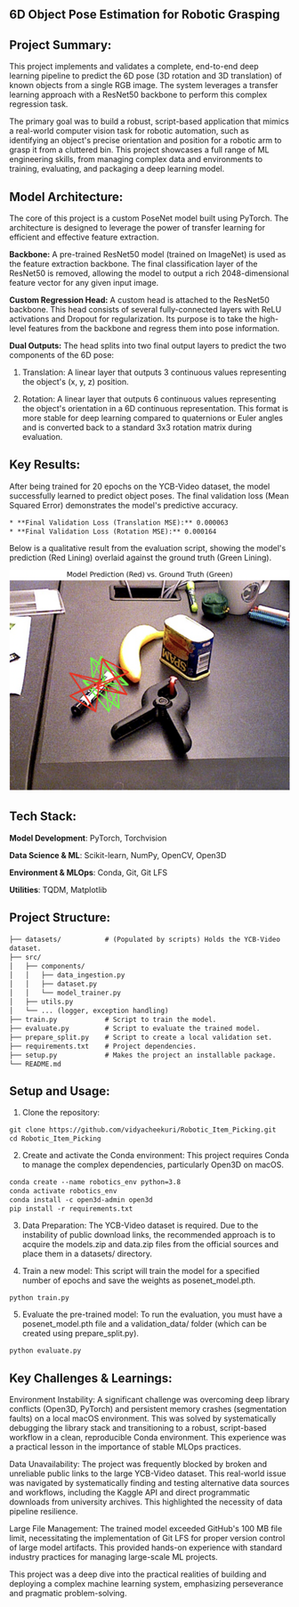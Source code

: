## 6D Object Pose Estimation for Robotic Grasping

## Project Summary:

This project implements and validates a complete, end-to-end deep learning pipeline to predict the 6D pose (3D rotation and 3D translation) of known objects from a single RGB image. The system leverages a transfer learning approach with a ResNet50 backbone to perform this complex regression task.

The primary goal was to build a robust, script-based application that mimics a real-world computer vision task for robotic automation, such as identifying an object's precise orientation and position for a robotic arm to grasp it from a cluttered bin. This project showcases a full range of ML engineering skills, from managing complex data and environments to training, evaluating, and packaging a deep learning model.

## Model Architecture:

The core of this project is a custom PoseNet model built using PyTorch. The architecture is designed to leverage the power of transfer learning for efficient and effective feature extraction.

**Backbone:** A pre-trained ResNet50 model (trained on ImageNet) is used as the feature extraction backbone. The final classification layer of the ResNet50 is removed, allowing the model to output a rich 2048-dimensional feature vector for any given input image.

**Custom Regression Head:** A custom head is attached to the ResNet50 backbone. This head consists of several fully-connected layers with ReLU activations and Dropout for regularization. Its purpose is to take the high-level features from the backbone and regress them into pose information.

**Dual Outputs:** The head splits into two final output layers to predict the two components of the 6D pose:

1. Translation: A linear layer that outputs 3 continuous values representing the object's (x, y, z) position.

2. Rotation: A linear layer that outputs 6 continuous values representing the object's orientation in a 6D continuous representation. This format is more stable for deep learning compared to quaternions or Euler angles and is converted back to a standard 3x3 rotation matrix during evaluation.

## Key Results:

After being trained for 20 epochs on the YCB-Video dataset, the model successfully learned to predict object poses. The final validation loss (Mean Squared Error) demonstrates the model's predictive accuracy.
```
* **Final Validation Loss (Translation MSE):** 0.000063
* **Final Validation Loss (Rotation MSE):** 0.000164
```
Below is a qualitative result from the evaluation script, showing the model's prediction (Red Lining) overlaid against the ground truth (Green Lining).

<img src="Result.png" width="600">

## Tech Stack:

**Model Development**: PyTorch, Torchvision

**Data Science & ML**: Scikit-learn, NumPy, OpenCV, Open3D

**Environment & MLOps**: Conda, Git, Git LFS

**Utilities**: TQDM, Matplotlib

## Project Structure:

```
├── datasets/           # (Populated by scripts) Holds the YCB-Video dataset.
├── src/
│   ├── components/
│   │   ├── data_ingestion.py
│   │   ├── dataset.py
│   │   └── model_trainer.py
│   ├── utils.py
│   └── ... (logger, exception handling)
├── train.py            # Script to train the model.
├── evaluate.py         # Script to evaluate the trained model.
├── prepare_split.py    # Script to create a local validation set.
├── requirements.txt    # Project dependencies.
├── setup.py            # Makes the project an installable package.
└── README.md
```

## Setup and Usage:

1. Clone the repository:

```
git clone https://github.com/vidyacheekuri/Robotic_Item_Picking.git
cd Robotic_Item_Picking
```

2. Create and activate the Conda environment:
This project requires Conda to manage the complex dependencies, particularly Open3D on macOS.

```
conda create --name robotics_env python=3.8
conda activate robotics_env
conda install -c open3d-admin open3d
pip install -r requirements.txt
```

3. Data Preparation:
The YCB-Video dataset is required. Due to the instability of public download links, the recommended approach is to acquire the models.zip and data.zip files from the official sources and place them in a datasets/ directory.

4. Train a new model:
This script will train the model for a specified number of epochs and save the weights as posenet_model.pth.
```
python train.py
```
5. Evaluate the pre-trained model:
To run the evaluation, you must have a posenet_model.pth file and a validation_data/ folder (which can be created using prepare_split.py).
```
python evaluate.py
```
## Key Challenges & Learnings:

Environment Instability: A significant challenge was overcoming deep library conflicts (Open3D, PyTorch) and persistent memory crashes (segmentation faults) on a local macOS environment. This was solved by systematically debugging the library stack and transitioning to a robust, script-based workflow in a clean, reproducible Conda environment. This experience was a practical lesson in the importance of stable MLOps practices.

Data Unavailability: The project was frequently blocked by broken and unreliable public links to the large YCB-Video dataset. This real-world issue was navigated by systematically finding and testing alternative data sources and workflows, including the Kaggle API and direct programmatic downloads from university archives. This highlighted the necessity of data pipeline resilience.

Large File Management: The trained model exceeded GitHub's 100 MB file limit, necessitating the implementation of Git LFS for proper version control of large model artifacts. This provided hands-on experience with standard industry practices for managing large-scale ML projects.

This project was a deep dive into the practical realities of building and deploying a complex machine learning system, emphasizing perseverance and pragmatic problem-solving.

